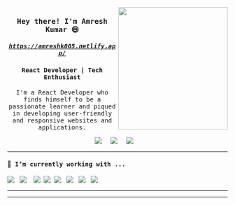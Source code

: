 <img src ="https://media.giphy.com/media/jRf5fsn8G6YaogAWxn/giphy.gif" align="right" width="250" height="280" />
<h3 align='center'><samp><strong>Hey there! I'm Amresh Kumar </strong>😄</samp></h3> 

 <h5 align='center'><samp><a href="https://amreshk005.netlify.app/">https://amreshk005.netlify.app/</a></samp></h5>

<h4 align='center'> <samp>React Developer | Tech Enthusiast </samp></h4>

<p align='center'><samp>
I'm a React Developer who finds himself to be a passionate learner and piqued in developing user-friendly and responsive websites and applications.
</samp></p>

<p align='center'>
 <a href="https://www.hackerrank.com/amreshk005?hr_r=1"><img src="https://img.shields.io/badge/hackerrank-%23339933.svg?&style=for-the-badge&logo=hackerrank&logoColor=white" /></a>&nbsp;&nbsp;&nbsp;&nbsp;
   <a href="mailto:amreshk005@gmail.com"><img src="https://img.shields.io/badge/gmail-%23D14836.svg?&style=for-the-badge&logo=gmail&logoColor=white" /></a>&nbsp;&nbsp;&nbsp;&nbsp;
  <a href="https://www.linkedin.com/in/amreshk005/"><img src="https://img.shields.io/badge/linkedin-%230077B5.svg?&style=for-the-badge&logo=linkedin&logoColor=white" /></a>&nbsp;&nbsp;&nbsp;&nbsp;

</p>

 <hr>
<h4> 🔭<samp> I’m currently working with ...</samp></h4>
<p >
 <img src="https://img.shields.io/badge/react%20-%2361DAFB.svg?&style=for-the-badge&logo=react&logoColor=white" />&nbsp;&nbsp;&nbsp;<img src="https://img.shields.io/badge/react%20redux%20-%23c21325.svg?&style=for-the-badge&logo=redux&logoColor=white" />&nbsp;&nbsp;&nbsp;
  <img src="https://img.shields.io/badge/html5%20-%23e34f26.svg?&style=for-the-badge&logo=html5&logoColor=white" />&nbsp;&nbsp;<img src="https://img.shields.io/badge/css3%20-%231572B6.svg?&style=for-the-badge&logo=css3&logoColor=white" />&nbsp;&nbsp;<img src="https://img.shields.io/badge/javascript%20-%23F7DF1E.svg?&style=for-the-badge&logo=javascript&logoColor=white" />&nbsp;&nbsp;
   <img src="https://img.shields.io/badge/node.js%20-%23339933.svg?&style=for-the-badge&logo=node.js&logoColor=white" />&nbsp;&nbsp;&nbsp;<img src="https://img.shields.io/badge/express%20-%23db7093.svg?&style=for-the-badge&logoColor=white" />&nbsp;&nbsp;&nbsp;<img src="https://img.shields.io/badge/mongodb%20-%23c21325.svg?&style=for-the-badge&logo=mongodb&logoColor=white" />&nbsp;&nbsp;&nbsp;
</p>

<hr>
<!--
<h4>🌱 <samp>I'm currently learning...</samp></h4>
<p >
  <img src="https://img.shields.io/badge/node.js%20-%23339933.svg?&style=for-the-badge&logo=node.js&logoColor=white" />&nbsp;&nbsp;&nbsp;<img src="https://img.shields.io/badge/express%20-%23db7093.svg?&style=for-the-badge&logoColor=white" />&nbsp;&nbsp;&nbsp;<img src="https://img.shields.io/badge/mongodb%20-%23c21325.svg?&style=for-the-badge&logo=mongodb&logoColor=white" />&nbsp;&nbsp;&nbsp;
</p>
-->
<hr>







<!--
**pankaj-404/pankaj-404** is a ✨ _special_ ✨ repository because its `README.md` (this file) appears on your GitHub profile.

Here are some ideas to get you started:

- 🔭 I’m currently working on ...
- 🌱 I’m currently learning ...
- 👯 I’m looking to collaborate on ...
- 🤔 I’m looking for help with ...
- 💬 Ask me about ...
- 📫 How to reach me: ...
- 😄 Pronouns: ...
- ⚡ Fun fact: ...
-->

